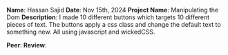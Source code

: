 **Name**: Hassan Sajid
**Date**: Nov 15th, 2024
**Project Name**: Manipulating the Dom
**Description**: I made 10 different buttons which targets 10 different pieces of text. The buttons apply a css class and change the default text to something new. All using javascript and wickedCSS.

**Peer**: 
**Review**: 
